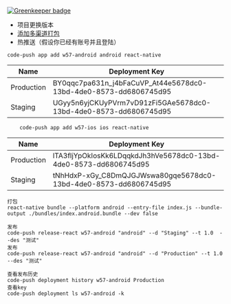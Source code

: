 
[![Greenkeeper badge](https://badges.greenkeeper.io/841660202/w57.svg)](https://greenkeeper.io/)

* 项目更换版本
* [添加多渠道打包](https://github.com/841660202/w57/blob/master/%E5%A4%9A%E6%B8%A0%E9%81%93%E6%89%93%E5%8C%85.md)
* 热推送（假设你已经有账号并且登陆）

```
code-push app add w57-android android react-native
```

| Name       | Deployment Key  |
| --------   | -------- |
| Production | BY0qqc7pa631n_j4bFaCuVP_At44e5678dc0-13bd-4de0-8573-dd6806745d95 |
| Staging    | UGyy5n6yjCKUyPVrm7vD91zFi5GAe5678dc0-13bd-4de0-8573-dd6806745d95 |

```
    code-push app add w57-ios ios react-native
```


| Name       | Deployment Key  |
| --------   | -------- |
| Production | lTA3fljYpOkIosKk6LDqqkdJh3hVe5678dc0-13bd-4de0-8573-dd6806745d95  |
| Staging    | tNhHdxP-xGy_C8DmQJGJWswa80gqe5678dc0-13bd-4de0-8573-dd6806745d95 |

```
打包
react-native bundle --platform android --entry-file index.js --bundle-output ./bundles/index.android.bundle --dev false

发布
code-push release-react w57-android "android" --d "Staging" --t 1.0  --des "测试"
发布
code-push release-react w57-android "android" --d "Production" --t 1.0  --des "测试"

查看发布历史
code-push deployment history w57-android Production
查看key
code-push deployment ls w57-android -k

```
